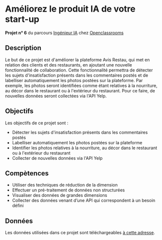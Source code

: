 # Améliorez le produit IA de votre start-up

**Projet n° 6** du parcours [Ingénieur IA](https://openclassrooms.com/fr/paths/188-ingenieur-ia) chez [Openclassrooms](https://openclassrooms.com/fr/)

## Description
Le but de ce projet est d'améliorer la plateforme Avis Restau, qui met en relation des clients et des restaurants, en ajoutant une nouvelle fonctionnalité de collaboration. Cette fonctionnalité permettra de détecter les sujets d'insatisfaction présents dans les commentaires postés et de labelliser automatiquement les photos postées sur la plateforme. Par exemple, les photos seront identifiées comme étant relatives à la nourriture, au décor dans le restaurant ou à l'extérieur du restaurant. Pour ce faire, de nouvelles données seront collectées via l'API Yelp.

## Objectifs
 Les objectifs de ce projet sont :

- Détecter les sujets d'insatisfaction présents dans les commentaires postés
- Labelliser automatiquement les photos postées sur la plateforme
- Identifier les photos relatives à la nourriture, au décor dans le restaurant ou à l'extérieur du restaurant
- Collecter de nouvelles données via l'API Yelp

## Compètences
- Utiliser des techniques de réduction de la dimension
- Effectuer un pré-traitement de données non structurées
- Visualiser des données de grandes dimensions
- Collecter des données venant d’une API qui correspondent à un besoin défini

 ## Données

Les données utilisées dans ce projet sont téléchargeables <a href = https://www.yelp.com/dataset>à cette adresse</a>.